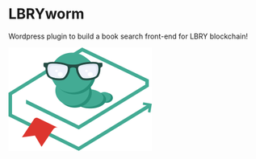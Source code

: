 # LBRYworm
Wordpress plugin to build a book search front-end for LBRY blockchain!

![](https://github.com/alojzjakob/LBRYworm/blob/main/lbryworm/css/lbryworm-logo.png)
